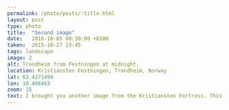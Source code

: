 ```yaml
---
permalink: /photo/posts/:title.html
layout: post
type: photo
title:  "Second image"
date:   2016-10-05 00:30:00 +0100
taken:  2015-10-27 23:45
tags: landscape
image: 2
alt: Trondheim from Festningen at midnight.
location: Kristiansten Festningen, Trondheim, Norway
lat: 63.4271494
lon: 10.406463
zoom: 15
text: I brought you another image from the Kristiansten Fortress. This shot was taken nearly midnight in 2015 Fall. The whole city was covered in fog, and the moonlight was reflected back from it. Fantastic view!
---
```

